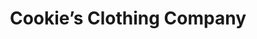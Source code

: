 ---
title: "Cookie’s Clothing Company"
url: /kailua-kona/cookies-clothing-company/
shop: Kleidung
---